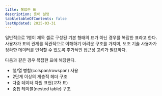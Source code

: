 ```yaml
---
title: 복잡한 표
description: 용어 설명
tabkletableOfContents: false
lastUpdated: 2025-03-31
---
```


일반적으로 1행이 제목 셀로 구성된 기본 형태의 표가 아닌 경우를 복잡한 표라고 한다. 사용자가 표의 관계를 직관적으로 이해하기 어려운 구조를 가지며, 보조 기술 사용자가 정확한 데이터를 인식할 수 있도록 추가적인 접근성 고려가 필요하다.

다음과 같은 경우 복잡한 표에 해당한다.

- 행/열 병합(colspan/rowspan) 사용
- 2단계 이상의 계층적 헤더 구조
- 다중 데이터 차원 표현(교차 표)
- 중첩 테이블(nested table) 구조

